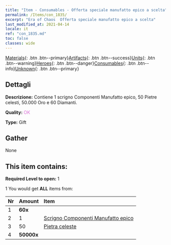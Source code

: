 ```yaml
---
title: "Item - Consumables - Offerta speciale manufatto epico a scelta"
permalink: /Items/con_1835/
excerpt: "Era of Chaos  Offerta speciale manufatto epico a scelta"
last_modified_at: 2021-04-14
locale: it
ref: "con_1835.md"
toc: false
classes: wide
---
```

 [Materials](/it/Items/){: .btn .btn--primary}[Artifacts](/it/Items/Artifacts/){: .btn .btn--success}[Units](/it/Items/Units/){: .btn .btn--warning}[Heroes](/it/Items/Heroes/){: .btn .btn--danger}[Consumables](/it/Items/Consumables/){: .btn .btn--info}[Unknown](/it/Items/Unknown/){: .btn .btn--primary}

## Dettagli
 **Descrizione:** Contiene 1 scrigno Componenti Manufatto epico, 50 Pietre celesti, 50.000 Oro e 60 Diamanti.

 **Quality:** <span style="color: #DA70D6">OK</span>

 **Type:** Gift

## Gather

  None

## This item contains:

 **Required Level to open:** 1

 1 You would get **ALL** items  from:

  | Nr | Amount |     Item    |
  |:---|:-------|:------------|
  | 1 |  **60x** | <i class="fas fa-gem"/> |  | 
  | 2 | 1 | [Scrigno Componenti Manufatto epico](/it/Items/con_1836/) | 
  | 3 | 50 | [Pietra celeste](/it/Items/art_188/) | 
  | 4 |  **50000x** | <i class="fas fa-coins"/> |  | 
